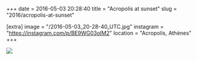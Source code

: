 +++
date = 2016-05-03 20:28:40
title = "Acropolis at sunset"
slug = "2016/acropolis-at-sunset"

[extra]
image = "/2016-05-03_20-28-40_UTC.jpg"
instagram = "https://instagram.com/p/BE9WG03oIM2"
location = "Acropolis, Athènes"
+++

<img src="/2016-05-03_20-28-40_UTC.jpg" />
